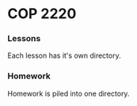 # COP 2220

### Lessons

Each lesson has it's own directory.

### Homework

Homework is piled into one directory.
